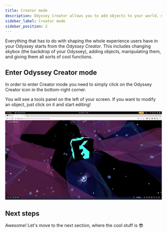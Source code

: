 ```yaml
---
title: Creator mode
description: Odyssey Creator allows you to add objects to your world, modify them, assign them functions, change skybox, and personalise the whole Odyssey experience for your users. These tutorials show you how to get the best out of it. 
sidebar_label: Creator mode
sidebar_position: 2
---
```


Everything that has to do with shaping the whole experience users have in your Odyssey starts from the *Odyssey Creator*. This includes changing skybox (the backdrop of your Odyssey), adding objects, manipulating them, and giving them all sorts of cool functions. 

## Enter Odyssey Creator mode

In order to enter Creator mode you need to simply click on the Odyssey Creator icon in the bottom-right corner.

You will see a tools panel on the left of your screen. If you want to modify an object, just click on it and start editing!

![Gif showing how to enter creator mode](img/enter-creator-mode.gif)

## Next steps

Awesome! Let's move to the next section, where the cool stuff is 😎